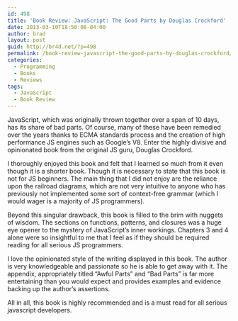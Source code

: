 ```yaml
---
id: 498
title: 'Book Review: JavaScript: The Good Parts by Douglas Crockford'
date: 2013-03-10T18:50:08-04:00
author: brad
layout: post
guid: http://br4d.net/?p=498
permalink: /book-review-javascript-the-good-parts-by-douglas-crockford/
categories:
  - Programming
  - Books
  - Reviews
tags:
  - JavaScript
  - Book Review
---
```

JavaScript, which was originally thrown together over a span of 10 days, has its share of bad parts. Of course, many of these have been remedied over the years thanks to ECMA standards process and the creation of high performance JS engines such as Google’s V8. Enter the highly divisive and opinionated book from the original JS guru, Douglas Crockford.

I thoroughly enjoyed this book and felt that I learned so much from it even though it is a shorter book. Though it is necessary to state that this book is not for JS beginners. The main thing that I did not enjoy are the reliance upon the railroad diagrams, which are not very intuitive to anyone who has previously not implemented some sort of context-free grammar (which I would wager is a majority of JS programmers).

Beyond this singular drawback, this book is filled to the brim with nuggets of wisdom. The sections on functions, patterns, and closures was a huge eye opener to the mystery of JavaScript’s inner workings. Chapters 3 and 4 alone were so insightful to me that I feel as if they should be required reading for all serious JS programmers.

I love the opinionated style of the writing displayed in this book. The author is very knowledgeable and passionate so he is able to get away with it. The appendix, appropriately titled “Awful Parts” and “Bad Parts” is far more entertaining than you would expect and provides examples and evidence backing up the author’s assertions.

All in all, this book is highly recommended and is a must read for all serious javascript developers.
